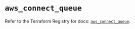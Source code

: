 # `aws_connect_queue`

Refer to the Terraform Registry for docs: [`aws_connect_queue`](https://registry.terraform.io/providers/hashicorp/aws/5.65.0/docs/resources/connect_queue).
